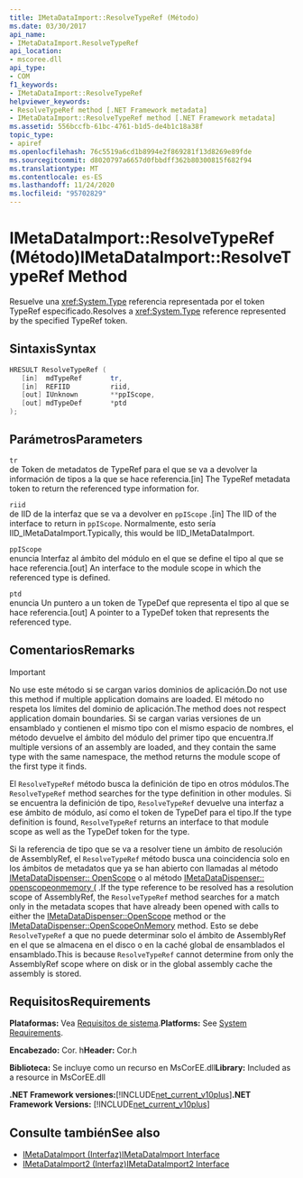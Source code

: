 ```yaml
---
title: IMetaDataImport::ResolveTypeRef (Método)
ms.date: 03/30/2017
api_name:
- IMetaDataImport.ResolveTypeRef
api_location:
- mscoree.dll
api_type:
- COM
f1_keywords:
- IMetaDataImport::ResolveTypeRef
helpviewer_keywords:
- ResolveTypeRef method [.NET Framework metadata]
- IMetaDataImport::ResolveTypeRef method [.NET Framework metadata]
ms.assetid: 556bccfb-61bc-4761-b1d5-de4b1c18a38f
topic_type:
- apiref
ms.openlocfilehash: 76c5519a6cd1b8994e2f869281f13d8269e89fde
ms.sourcegitcommit: d8020797a6657d0fbbdff362b80300815f682f94
ms.translationtype: MT
ms.contentlocale: es-ES
ms.lasthandoff: 11/24/2020
ms.locfileid: "95702829"
---
```

# <a name="imetadataimportresolvetyperef-method"></a><span data-ttu-id="ec7a5-102">IMetaDataImport::ResolveTypeRef (Método)</span><span class="sxs-lookup"><span data-stu-id="ec7a5-102">IMetaDataImport::ResolveTypeRef Method</span></span>

<span data-ttu-id="ec7a5-103">Resuelve una <xref:System.Type> referencia representada por el token TypeRef especificado.</span><span class="sxs-lookup"><span data-stu-id="ec7a5-103">Resolves a <xref:System.Type> reference represented by the specified TypeRef token.</span></span>  
  
## <a name="syntax"></a><span data-ttu-id="ec7a5-104">Sintaxis</span><span class="sxs-lookup"><span data-stu-id="ec7a5-104">Syntax</span></span>  
  
```cpp  
HRESULT ResolveTypeRef (  
   [in]  mdTypeRef       tr,  
   [in]  REFIID          riid,  
   [out] IUnknown        **ppIScope,  
   [out] mdTypeDef       *ptd  
);  
```  
  
## <a name="parameters"></a><span data-ttu-id="ec7a5-105">Parámetros</span><span class="sxs-lookup"><span data-stu-id="ec7a5-105">Parameters</span></span>  

 `tr`  
 <span data-ttu-id="ec7a5-106">de Token de metadatos de TypeRef para el que se va a devolver la información de tipos a la que se hace referencia.</span><span class="sxs-lookup"><span data-stu-id="ec7a5-106">[in] The TypeRef metadata token to return the referenced type information for.</span></span>  
  
 `riid`  
 <span data-ttu-id="ec7a5-107">de IID de la interfaz que se va a devolver en `ppIScope` .</span><span class="sxs-lookup"><span data-stu-id="ec7a5-107">[in] The IID of the interface to return in `ppIScope`.</span></span> <span data-ttu-id="ec7a5-108">Normalmente, esto sería IID_IMetaDataImport.</span><span class="sxs-lookup"><span data-stu-id="ec7a5-108">Typically, this would be IID_IMetaDataImport.</span></span>  
  
 `ppIScope`  
 <span data-ttu-id="ec7a5-109">enuncia Interfaz al ámbito del módulo en el que se define el tipo al que se hace referencia.</span><span class="sxs-lookup"><span data-stu-id="ec7a5-109">[out] An interface to the module scope in which the referenced type is defined.</span></span>  
  
 `ptd`  
 <span data-ttu-id="ec7a5-110">enuncia Un puntero a un token de TypeDef que representa el tipo al que se hace referencia.</span><span class="sxs-lookup"><span data-stu-id="ec7a5-110">[out] A pointer to a TypeDef token that represents the referenced type.</span></span>  
  
## <a name="remarks"></a><span data-ttu-id="ec7a5-111">Comentarios</span><span class="sxs-lookup"><span data-stu-id="ec7a5-111">Remarks</span></span>  
  
> [!IMPORTANT]
> <span data-ttu-id="ec7a5-112">No use este método si se cargan varios dominios de aplicación.</span><span class="sxs-lookup"><span data-stu-id="ec7a5-112">Do not use this method if multiple application domains are loaded.</span></span> <span data-ttu-id="ec7a5-113">El método no respeta los límites del dominio de aplicación.</span><span class="sxs-lookup"><span data-stu-id="ec7a5-113">The method does not respect application domain boundaries.</span></span> <span data-ttu-id="ec7a5-114">Si se cargan varias versiones de un ensamblado y contienen el mismo tipo con el mismo espacio de nombres, el método devuelve el ámbito del módulo del primer tipo que encuentra.</span><span class="sxs-lookup"><span data-stu-id="ec7a5-114">If multiple versions of an assembly are loaded, and they contain the same type with the same namespace, the method returns the module scope of the first type it finds.</span></span>  
  
 <span data-ttu-id="ec7a5-115">El `ResolveTypeRef` método busca la definición de tipo en otros módulos.</span><span class="sxs-lookup"><span data-stu-id="ec7a5-115">The `ResolveTypeRef` method searches for the type definition in other modules.</span></span> <span data-ttu-id="ec7a5-116">Si se encuentra la definición de tipo, `ResolveTypeRef` devuelve una interfaz a ese ámbito de módulo, así como el token de TypeDef para el tipo.</span><span class="sxs-lookup"><span data-stu-id="ec7a5-116">If the type definition is found, `ResolveTypeRef` returns an interface to that module scope as well as the TypeDef token for the type.</span></span>  
  
 <span data-ttu-id="ec7a5-117">Si la referencia de tipo que se va a resolver tiene un ámbito de resolución de AssemblyRef, el `ResolveTypeRef` método busca una coincidencia solo en los ámbitos de metadatos que ya se han abierto con llamadas al método [IMetaDataDispenser:: OpenScope](imetadatadispenser-openscope-method.md) o al método [IMetaDataDispenser:: openscopeonmemory (](imetadatadispenser-openscopeonmemory-method.md) .</span><span class="sxs-lookup"><span data-stu-id="ec7a5-117">If the type reference to be resolved has a resolution scope of AssemblyRef, the `ResolveTypeRef` method searches for a match only in the metadata scopes that have already been opened with calls to either the [IMetaDataDispenser::OpenScope](imetadatadispenser-openscope-method.md) method or the [IMetaDataDispenser::OpenScopeOnMemory](imetadatadispenser-openscopeonmemory-method.md) method.</span></span> <span data-ttu-id="ec7a5-118">Esto se debe `ResolveTypeRef` a que no puede determinar solo el ámbito de AssemblyRef en el que se almacena en el disco o en la caché global de ensamblados el ensamblado.</span><span class="sxs-lookup"><span data-stu-id="ec7a5-118">This is because `ResolveTypeRef` cannot determine from only the AssemblyRef scope where on disk or in the global assembly cache the assembly is stored.</span></span>  
  
## <a name="requirements"></a><span data-ttu-id="ec7a5-119">Requisitos</span><span class="sxs-lookup"><span data-stu-id="ec7a5-119">Requirements</span></span>  

 <span data-ttu-id="ec7a5-120">**Plataformas:** Vea [Requisitos de sistema](../../get-started/system-requirements.md).</span><span class="sxs-lookup"><span data-stu-id="ec7a5-120">**Platforms:** See [System Requirements](../../get-started/system-requirements.md).</span></span>  
  
 <span data-ttu-id="ec7a5-121">**Encabezado:** Cor. h</span><span class="sxs-lookup"><span data-stu-id="ec7a5-121">**Header:** Cor.h</span></span>  
  
 <span data-ttu-id="ec7a5-122">**Biblioteca:** Se incluye como un recurso en MsCorEE.dll</span><span class="sxs-lookup"><span data-stu-id="ec7a5-122">**Library:** Included as a resource in MsCorEE.dll</span></span>  
  
 <span data-ttu-id="ec7a5-123">**.NET Framework versiones:**[!INCLUDE[net_current_v10plus](../../../../includes/net-current-v10plus-md.md)]</span><span class="sxs-lookup"><span data-stu-id="ec7a5-123">**.NET Framework Versions:** [!INCLUDE[net_current_v10plus](../../../../includes/net-current-v10plus-md.md)]</span></span>  
  
## <a name="see-also"></a><span data-ttu-id="ec7a5-124">Consulte también</span><span class="sxs-lookup"><span data-stu-id="ec7a5-124">See also</span></span>

- [<span data-ttu-id="ec7a5-125">IMetaDataImport (Interfaz)</span><span class="sxs-lookup"><span data-stu-id="ec7a5-125">IMetaDataImport Interface</span></span>](imetadataimport-interface.md)
- [<span data-ttu-id="ec7a5-126">IMetaDataImport2 (Interfaz)</span><span class="sxs-lookup"><span data-stu-id="ec7a5-126">IMetaDataImport2 Interface</span></span>](imetadataimport2-interface.md)
